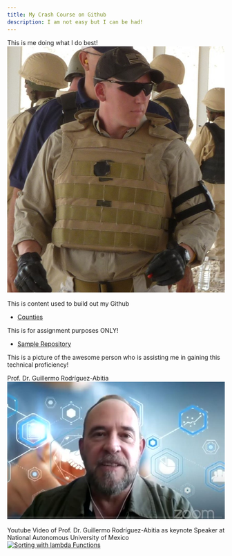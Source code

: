 ```yaml
---
title: My Crash Course on Github
description: I am not easy but I can be had!
---
```


This is me doing what I do best!
![My Picture](/pics/Iraq_2.jpg)

This is content used to build out my Github

- [Counties](/counties/index.md)

This is for assignment purposes ONLY!

- [Sample Repository](https://github.com/WorstCase26/BUAD-Launch)



This is a picture of the awesome person who is assisting me in gaining this technical proficiency!


Prof. Dr. Guillermo Rodríguez-Abitia
![My el profesor](/pics/ProfRod.JPG)


Youtube Video of Prof. Dr. Guillermo Rodríguez-Abitia as keynote Speaker at National Autonomous University of Mexico  
[![Sorting with lambda Functions](https://img.youtube.com/vi/VBeobBcnEqI/0.jpg)](https://www.youtube.com/watch?v=VBeobBcnEqI?t)
